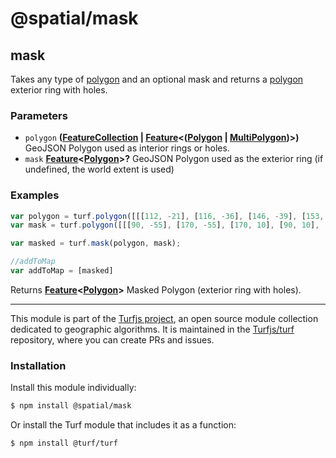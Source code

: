 # @spatial/mask

<!-- Generated by documentation.js. Update this documentation by updating the source code. -->

## mask

Takes any type of [polygon][1] and an optional mask and returns a [polygon][1] exterior ring with holes.

### Parameters

-   `polygon` **([FeatureCollection][2] \| [Feature][3]&lt;([Polygon][4] \| [MultiPolygon][5])>)** GeoJSON Polygon used as interior rings or holes.
-   `mask` **[Feature][3]&lt;[Polygon][4]>?** GeoJSON Polygon used as the exterior ring (if undefined, the world extent is used)

### Examples

```javascript
var polygon = turf.polygon([[[112, -21], [116, -36], [146, -39], [153, -24], [133, -10], [112, -21]]]);
var mask = turf.polygon([[[90, -55], [170, -55], [170, 10], [90, 10], [90, -55]]]);

var masked = turf.mask(polygon, mask);

//addToMap
var addToMap = [masked]
```

Returns **[Feature][3]&lt;[Polygon][4]>** Masked Polygon (exterior ring with holes).

[1]: https://tools.ietf.org/html/rfc7946#section-3.1.6

[2]: https://tools.ietf.org/html/rfc7946#section-3.3

[3]: https://tools.ietf.org/html/rfc7946#section-3.2

[4]: https://tools.ietf.org/html/rfc7946#section-3.1.6

[5]: https://tools.ietf.org/html/rfc7946#section-3.1.7

<!-- This file is automatically generated. Please don't edit it directly:
if you find an error, edit the source file (likely index.js), and re-run
./scripts/generate-readmes in the turf project. -->

---

This module is part of the [Turfjs project](http://turfjs.org/), an open source
module collection dedicated to geographic algorithms. It is maintained in the
[Turfjs/turf](https://github.com/Turfjs/turf) repository, where you can create
PRs and issues.

### Installation

Install this module individually:

```sh
$ npm install @spatial/mask
```

Or install the Turf module that includes it as a function:

```sh
$ npm install @turf/turf
```
